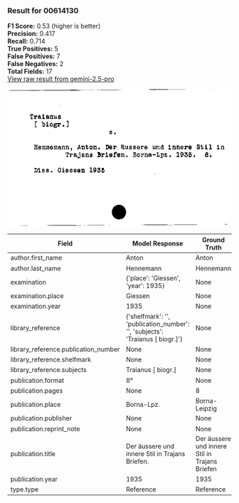 ### Result for 00614130
**F1 Score:** 0.53 (higher is better)<br>**Precision:** 0.417<br>**Recall:** 0.714<br>**True Positives:** 5<br>**False Positives:** 7<br>**False Negatives:** 2<br>**Total Fields:** 17<br>[View raw result from gemini-2.5-pro](https://github.com/RISE-UNIBAS/humanities_data_benchmark/blob/main/results/2025-09-02/T0155/request_T0155_00614130.json)

<img src="https://github.com/RISE-UNIBAS/humanities_data_benchmark/blob/main/benchmarks/zettelkatalog/images/00614130.jpg?raw=true" alt="00614130" width="600px">

| Field | Model Response | Ground Truth | Fuzzy Score | Match |
|-------|----------------|--------------|-------------|-------|
| author.first_name | Anton | Anton | 1.000 | ✅ |
| author.last_name | Hennemann | Hennemann | 1.000 | ✅ |
| examination | {'place': 'Giessen', 'year': 1935} | None | 0.000 | ❌ |
| examination.place | Giessen | None | 0.000 | ❌ |
| examination.year | 1935 | None | 0.000 | ❌ |
| library_reference | {'shelfmark': '', 'publication_number': '', 'subjects': 'Traianus [ biogr.]'} | None | 0.000 | ❌ |
| library_reference.publication_number | None | None | 1.000 | ✅ |
| library_reference.shelfmark | None | None | 1.000 | ✅ |
| library_reference.subjects | Traianus [ biogr.] | None | 0.000 | ❌ |
| publication.format | 8° | None | 0.000 | ❌ |
| publication.pages | None | 8 | 0.000 | ❌ |
| publication.place | Borna-Lpz. | Borna-Leipzig | 0.783 | ❌ |
| publication.publisher | None | None | 1.000 | ✅ |
| publication.reprint_note | None | None | 1.000 | ✅ |
| publication.title | Der äussere und innere Stil in Trajans Briefen. | Der äussere und innere Stil in Trajans Briefen | 0.989 | ✅ |
| publication.year | 1935 | 1935 | 1.000 | ✅ |
| type.type | Reference | Reference | 1.000 | ✅ |
